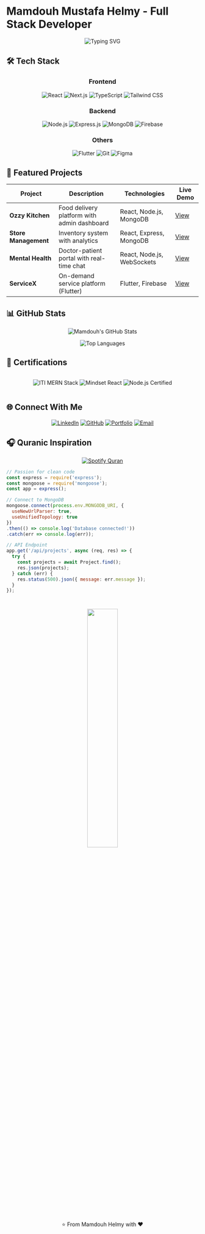 # Mamdouh Mustafa Helmy - Full Stack Developer

<div align="center">
  <img src="https://readme-typing-svg.demolab.com?font=Fira+Code&size=30&duration=3000&pause=1000&color=38BDF8&center=true&vCenter=true&width=800&height=80&lines=Hello%2C+I'm+Mamdouh+Mustafa+Helmy;Full+Stack+Developer;MERN+Stack+Specialist;UI%2FUX+Enthusiast" alt="Typing SVG" />
</div>

## 🛠️ Tech Stack

<div align="center">
  
### Frontend
![React](https://img.shields.io/badge/React-20232A?style=for-the-badge&logo=react&logoColor=61DAFB)
![Next.js](https://img.shields.io/badge/Next.js-000000?style=for-the-badge&logo=nextdotjs&logoColor=white)
![TypeScript](https://img.shields.io/badge/TypeScript-007ACC?style=for-the-badge&logo=typescript&logoColor=white)
![Tailwind CSS](https://img.shields.io/badge/Tailwind_CSS-38B2AC?style=for-the-badge&logo=tailwind-css&logoColor=white)

### Backend
![Node.js](https://img.shields.io/badge/Node.js-339933?style=for-the-badge&logo=nodedotjs&logoColor=white)
![Express.js](https://img.shields.io/badge/Express.js-000000?style=for-the-badge&logo=express&logoColor=white)
![MongoDB](https://img.shields.io/badge/MongoDB-47A248?style=for-the-badge&logo=mongodb&logoColor=white)
![Firebase](https://img.shields.io/badge/Firebase-FFCA28?style=for-the-badge&logo=firebase&logoColor=black)

### Others
![Flutter](https://img.shields.io/badge/Flutter-02569B?style=for-the-badge&logo=flutter&logoColor=white)
![Git](https://img.shields.io/badge/Git-F05032?style=for-the-badge&logo=git&logoColor=white)
![Figma](https://img.shields.io/badge/Figma-F24E1E?style=for-the-badge&logo=figma&logoColor=white)

</div>

## 🚀 Featured Projects

<div align="center">

| Project | Description | Technologies | Live Demo |
|---------|-------------|--------------|-----------|
| **Ozzy Kitchen** | Food delivery platform with admin dashboard | React, Node.js, MongoDB | [View](https://restaurant-d5367.web.app/) |
| **Store Management** | Inventory system with analytics | React, Express, MongoDB | [View](https://store-management-467c1.web.app/) |
| **Mental Health** | Doctor-patient portal with real-time chat | React, Node.js, WebSockets | [View](https://mental-health-deafe.web.app/) |
| **ServiceX** | On-demand service platform (Flutter) | Flutter, Firebase | [View](https://servicex-741d4.web.app/) |

</div>

## 📊 GitHub Stats

<div align="center">
  
![Mamdouh's GitHub Stats](https://github-readme-stats.vercel.app/api?username=Mamdouh-Helmy&show_icons=true&theme=radical)

![Top Languages](https://github-readme-stats.vercel.app/api/top-langs/?username=Mamdouh-Helmy&layout=compact&theme=radical)

</div>

## 📜 Certifications

<div align="center" style="display: flex; justify-content: center; gap: 15px; flex-wrap: wrap;">

![ITI MERN Stack](https://img.shields.io/badge/ITI-MERN_Stack-007ACC?style=for-the-badge&logo=javascript&logoColor=white)
![Mindset React](https://img.shields.io/badge/Mindset-ReactJS-61DAFB?style=for-the-badge&logo=react&logoColor=black)
![Node.js Certified](https://img.shields.io/badge/Node.js-Certified-339933?style=for-the-badge&logo=nodedotjs&logoColor=white)

</div>

## 🌐 Connect With Me

<div align="center" style="margin-top: 20px;">
  
[![LinkedIn](https://img.shields.io/badge/LinkedIn-0077B5?style=for-the-badge&logo=linkedin&logoColor=white)](https://www.linkedin.com/in/mamdoh-helmy-487418289)
[![GitHub](https://img.shields.io/badge/GitHub-100000?style=for-the-badge&logo=github&logoColor=white)](https://github.com/Mamdouh-Helmy)
[![Portfolio](https://img.shields.io/badge/Portfolio-FF5722?style=for-the-badge&logo=google-chrome&logoColor=white)](https://mamdouh-s-personal-website.web.app/)
[![Email](https://img.shields.io/badge/Email-D14836?style=for-the-badge&logo=gmail&logoColor=white)](mailto:mamdouhcs1@gmail.com)

</div>

## 🎧 Quranic Inspiration

<div align="center">
  
[![Spotify Quran](https://img.shields.io/badge/Spotify-Quran-1DB954?style=for-the-badge&logo=spotify&logoColor=white)](https://open.spotify.com/track/6x7J7Qj7jNf47qZTwI1lXK)

</div>

```javascript
// Passion for clean code
const express = require('express');
const mongoose = require('mongoose');
const app = express();

// Connect to MongoDB
mongoose.connect(process.env.MONGODB_URI, { 
  useNewUrlParser: true,
  useUnifiedTopology: true 
})
.then(() => console.log('Database connected!'))
.catch(err => console.log(err));

// API Endpoint
app.get('/api/projects', async (req, res) => {
  try {
    const projects = await Project.find();
    res.json(projects);
  } catch (err) {
    res.status(500).json({ message: err.message });
  }
});
```
<div align="center" style="margin-top: 40px;">
<img src="https://www2.0zz0.com/2025/07/14/07/151768685.jpg" width="40%" />

</div>

<div align="center" style="margin-top: 40px;">
⭐ From Mamdouh Helmy with ❤️
</div>
